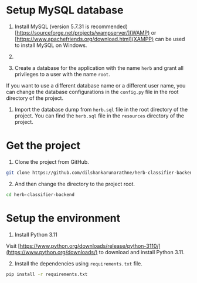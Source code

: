 # Setup MySQL database

1. Install MySQL (version 5.7.31 is recommended)  
[https://sourceforge.net/projects/wampserver/](WAMP) or [https://www.apachefriends.org/download.html](XAMPP) can be used to install MySQL on Windows.

2. 

3. Create a database for the application with the name `herb` and grant all privileges to a user with the name `root`.  

If you want to use a different database name or a different user name, you can change the database configurations in the `config.py` file in the root directory of the project.

1. Import the database dump from `herb.sql` file in the root directory of the project.
You can find the `herb.sql` file in the `resources` directory of the project.

# Get the project

1. Clone the project from GitHub.

```bash
git clone https://github.com/dilshankarunarathne/herb-classifier-backend.git
```

2. And then change the directory to the project root.

```bash
cd herb-classifier-backend
```

# Setup the environment

1. Install Python 3.11

Visit [https://www.python.org/downloads/release/python-3110/](https://www.python.org/downloads/) to download and install Python 3.11.

2. Install the dependencies using `requirements.txt` file.

```bash
pip install -r requirements.txt
```



